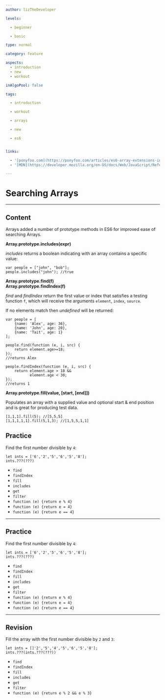 ```yaml
---
author: lizTheDeveloper

levels:

  - beginner

  - basic

type: normal

category: feature

aspects:
  - introduction
  - new
  - workout

inAlgoPool: false

tags:

  - introduction

  - workout

  - arrays

  - new

  - es6


links:

  - '[ponyfoo.com](https://ponyfoo.com/articles/es6-array-extensions-in-depth){website}'
  - '[MDN](https://developer.mozilla.org/en-US/docs/Web/JavaScript/Reference/Global_Objects/Array){website}'

---
```


# Searching Arrays

---
## Content

Arrays added a number of prototype methods in ES6 for improved ease of searching Arrays.

**Array.prototype.includes(expr)**

*includes* returns a boolean indicating with an array contains a specific value:

```
var people = ["john", "bob"];
people.includes("john"); //true
```

**Array.prototype.find(f)**  
**Array.prototype.findIndex(f)**  

*find* and *findIndex* return the first value or index that satisfies a testing function `f`, which will receive the arguments `element`, `index`, `source`.

If no elements match then *undefined* will be returned:

```
var people = [
    {name: 'Alex', age: 36},
    {name: 'John', age: 20},
    {name: 'Tait', age: 1}
];

people.find(function (e, i, src) {
    return element.age>=18;
});
//returns Alex

people.findIndex(function (e, i, src) {
    return element.age > 18 &&
           element.age < 30;
});
//returns 1

```

**Array.prototype.fill(value, [start, [end]])**

Populates an array with a supplied value and optional start & end position and is great for producing test data.

```
[1,1,1].fill(5); //[5,5,5]
[1,1,1,1,1].fill(5,1,3); //[1,5,5,1,1]
```
## Practice
Find the first number divisible by `4`:

```
let ints = ['6','2','5','6','5','8'];
ints.???(???)
```
* `find`
* `findIndex`
* `fill`
* `includes`
* `get`
* `filter`
* `function (e) {return e % 4}`
* `function (e) {return e = 4}`
* `function (e) {return e == 4}`

---
## Practice

Find the first number divisible by `4`:

```
let ints = ['6','2','5','6','5','8'];
ints.???(???)
```

* `find`
* `findIndex`
* `fill`
* `includes`
* `get`
* `filter`
* `function (e) {return e % 4}`
* `function (e) {return e = 4}`
* `function (e) {return e == 4}`

---
## Revision

Fill the array with the first number divisible by `2` and `3`:

```
let ints = []'2','5','4','5','6','5','8'];
ints.???(ints.???(???))
```

* `find`
* `findIndex`
* `fill`
* `includes`
* `get`
* `filter`
* `function (e) {return e % 2 && e % 3}`

 
